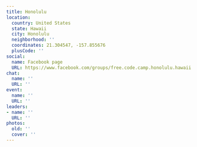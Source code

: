 ```yaml
---
title: Honolulu
location:
  country: United States
  state: Hawaii
  city: Honolulu
  neighborhood: ''
  coordinates: 21.304547, -157.855676
  plusCode: ''
social:
  name: Facebook page
  URL: https://www.facebook.com/groups/free.code.camp.honolulu.hawaii
chat:
  name: ''
  URL: ''
event:
  name: ''
  URL: ''
leaders:
- name: ''
  URL: ''
photos:
  old: ''
  cover: ''
---
```

